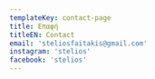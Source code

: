 ```yaml
---
templateKey: contact-page
title: Eπαφή
titleEN: Contact
email: 'steliosfaitakis@gmail.com'
instagram: 'stelios'
facebook: 'stelios'
---
```

